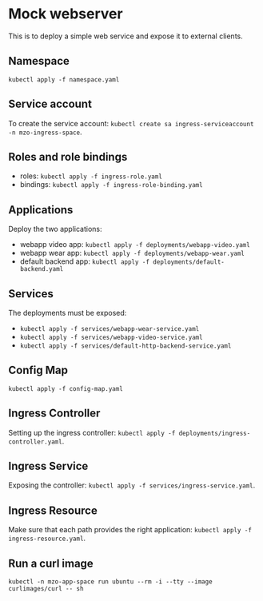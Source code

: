 # Mock webserver

This is to deploy a simple web service and expose it to external clients.

## Namespace
`kubectl apply -f namespace.yaml`

## Service account

To create the service account: `kubectl create sa ingress-serviceaccount -n mzo-ingress-space`.

## Roles and role bindings
 - roles: `kubectl apply -f ingress-role.yaml`
 - bindings: `kubectl apply -f ingress-role-binding.yaml`

## Applications

Deploy the two applications:
 - webapp video app: `kubectl apply -f deployments/webapp-video.yaml`
 - webapp wear app: `kubectl apply -f deployments/webapp-wear.yaml`
 - default backend app: `kubectl apply -f deployments/default-backend.yaml`


## Services
The deployments must be exposed:
 - `kubectl apply -f services/webapp-wear-service.yaml`
 - `kubectl apply -f services/webapp-video-service.yaml`
 - `kubectl apply -f services/default-http-backend-service.yaml`

## Config Map

`kubectl apply -f config-map.yaml`

## Ingress Controller
Setting up the ingress controller: `kubectl apply -f deployments/ingress-controller.yaml`.

## Ingress Service
Exposing the controller: `kubectl apply -f services/ingress-service.yaml`.

## Ingress Resource
Make sure that each path provides the right application: `kubectl apply -f ingress-resource.yaml`.

## Run a curl image
`kubectl -n mzo-app-space run ubuntu --rm -i --tty --image curlimages/curl -- sh`
